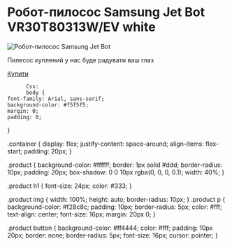 <html lang="uk">
<head>
    <meta charset="UTF-8">
    <meta name="viewport" content="width=device-width, initial-scale=1.0">
    <title>Робот-пилосос Samsung Jet Bot</title>
    <link rel="stylesheet" href="styles.css">
</head>
<body>
    <div class="container">
        <div class="product">
            <h1>Робот-пилосос Samsung Jet Bot VR30T80313W/EV white</h1>
            <img src="https://cdn.27.ua/799/3c/96/3685526_17.jpeg" alt="Робот-пилосос Samsung Jet Bot">
            <p>Пилесос куплений у нас буде радувати ваш глаз</p>
            <a href="Посиллання на наступний сайт">Купити</a>
                </body>
                </html>
                
          Css:
          body {
    font-family: Arial, sans-serif;
    background-color: #f5f5f5;
    margin: 0;
    padding: 0;
}

.container {
    display: flex;
    justify-content: space-around;
    align-items: flex-start;
    padding: 20px;
}

.product {
    background-color: #ffffff;
    border: 1px solid #ddd;
    border-radius: 10px;
    padding: 20px;
    box-shadow: 0 0 10px rgba(0, 0, 0, 0.1);
    width: 40%;
}

.product h1 {
    font-size: 24px;
    color: #333;
}

.product img {
    width: 100%;
    height: auto;
    border-radius: 10px;
}
.product p {
    background-color: #f28c8c;
    padding: 10px;
    border-radius: 5px;
    color: #fff;
    text-align: center;
    font-size: 16px;
    margin: 20px 0;
}

.product button {
    background-color: #ff4444;
    color: #fff;
    padding: 10px 20px;
    border: none;
    border-radius: 5px;
    font-size: 16px;
    cursor: pointer;
}
